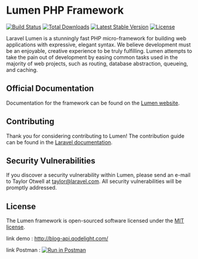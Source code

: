 # Lumen PHP Framework

[![Build Status](https://travis-ci.org/laravel/lumen-framework.svg)](https://travis-ci.org/laravel/lumen-framework)
[![Total Downloads](https://img.shields.io/packagist/dt/laravel/framework)](https://packagist.org/packages/laravel/lumen-framework)
[![Latest Stable Version](https://img.shields.io/packagist/v/laravel/framework)](https://packagist.org/packages/laravel/lumen-framework)
[![License](https://img.shields.io/packagist/l/laravel/framework)](https://packagist.org/packages/laravel/lumen-framework)

Laravel Lumen is a stunningly fast PHP micro-framework for building web applications with expressive, elegant syntax. We believe development must be an enjoyable, creative experience to be truly fulfilling. Lumen attempts to take the pain out of development by easing common tasks used in the majority of web projects, such as routing, database abstraction, queueing, and caching.

## Official Documentation

Documentation for the framework can be found on the [Lumen website](https://lumen.laravel.com/docs).

## Contributing

Thank you for considering contributing to Lumen! The contribution guide can be found in the [Laravel documentation](https://laravel.com/docs/contributions).

## Security Vulnerabilities

If you discover a security vulnerability within Lumen, please send an e-mail to Taylor Otwell at taylor@laravel.com. All security vulnerabilities will be promptly addressed.

## License

The Lumen framework is open-sourced software licensed under the [MIT license](https://opensource.org/licenses/MIT).


link demo : http://blog-api.qodelight.com/


link Postman :
[![Run in Postman](https://run.pstmn.io/button.svg)](https://app.getpostman.com/run-collection/15516682-20fa5f76-30ae-452f-a6b7-63f1fb70e1ca?action=collection%2Ffork&collection-url=entityId%3D15516682-20fa5f76-30ae-452f-a6b7-63f1fb70e1ca%26entityType%3Dcollection%26workspaceId%3Dac26dbf3-c101-445d-89ed-1fff814d7bf5)
